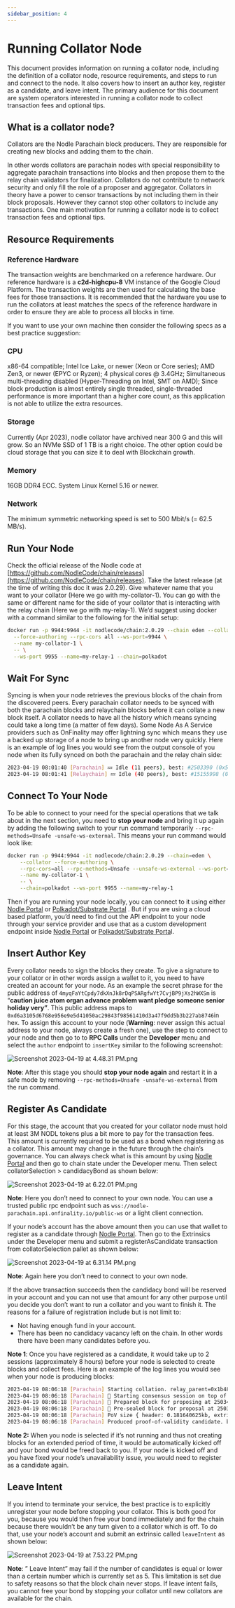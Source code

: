 ```yaml
---
sidebar_position: 4
---
```


# Running Collator Node

This document provides information on running a collator node, including the definition of a collator node, resource requirements, and steps to run and connect to the node. It also covers how to insert an author key, register as a candidate, and leave intent.  The primary audience for this document are system operators interested in running a collator node to collect transaction fees and optional tips.

## What is a collator node?
Collators are the Nodle Parachain block producers. They are responsible for creating new blocks and adding them to the chain.

In other words collators are parachain nodes with special responsibility to aggregate parachain transactions into blocks and then propose them to the relay chain validators for finalization. Collators do not contribute to network security and only fill the role of a proposer and aggregator. Collators in theory have a power to censor transactions by not including them in their block proposals. However they cannot stop other collators to include any transactions. One main motivation for running a collator node is to collect transaction fees and optional tips.

## Resource Requirements

### Reference Hardware

The transaction weights are benchmarked on a reference hardware. Our reference hardware is a **c2d-highcpu-8** VM instance of the Google Cloud Platform. The transaction weights are then used for calculating the base fees for those transactions. It is recommended that the hardware you use to run the collators at least matches the specs of the reference hardware in order to ensure they are able to process all blocks in time. 

If you want to use your own machine then consider the following specs as a best practice suggestion:

### CPU

x86-64 compatible; Intel Ice Lake, or newer (Xeon or Core series); AMD Zen3, or newer (EPYC or Ryzen); 4 physical cores @ 3.4GHz; Simultaneous multi-threading disabled (Hyper-Threading on Intel, SMT on AMD); Since block production is almost entirely single threaded, single-threaded performance is more important than a higher core count, as this application is not able to utilize the extra resources.

### Storage

Currently (Apr 2023), nodle collator have archived near 300 G and this will grow. So an NVMe SSD of 1 TB is a right choice. The other option could be cloud storage that you can size it to deal with Blockchain growth. 

### Memory

16GB DDR4 ECC. System Linux Kernel 5.16 or newer.

### Network

The minimum symmetric networking speed is set to 500 Mbit/s (= 62.5 MB/s).

## Run Your Node

Check the official release of the Nodle code at [https://github.com/NodleCode/chain/releases](https://github.com/NodleCode/chain/releases). Take the latest release (at the time of writing this doc it was 2.0.29). Give whatever name that you want to your collator (Here we go with my-collator-1). You can go with the same or different name for the side of your collator that is interacting with the relay chain (Here we go with my-relay-1). We’d suggest using docker with a command similar to the following for the initial setup:

```bash
docker run -p 9944:9944 -it nodlecode/chain:2.0.29 --chain eden --collator \
  --force-authoring --rpc-cors all --ws-port=9944 \
  --name my-collator-1 \
  -- \
  --ws-port 9955 --name=my-relay-1 --chain=polkadot
```

## Wait For Sync

Syncing is when your node retrieves the previous blocks of the chain from the discovered peers. Every parachain collator needs to be synced with both the parachain blocks and relaychain blocks before it can collate a new block itself. A collator needs to have all the history which means syncing could take a long time (a matter of few days). Some Node As A Service providers such as OnFinality may offer lightning sync which means they use a backed up storage of a node to bring up another node very quickly. Here is an example of log lines you would see from the output console of you node when its fully synced on both the parachain and the relay chain side:

```bash
2023-04-19 08:01:40 [Parachain] 💤 Idle (11 peers), best: #2503390 (0x50f9…907d), finalized #2503389 (0x58c2…4abc), ⬇ 0.1kiB/s ⬆ 0.3kiB/s
2023-04-19 08:01:41 [Relaychain] 💤 Idle (40 peers), best: #15155998 (0xfb05…51b0), finalized #15155996 (0x7256…473a), ⬇ 377.5kiB/s ⬆ 444.5kiB/s
```

## Connect To Your Node

To be able to connect to your need for the special operations that we talk about in the next section, you need to **stop your node** and bring it up again by adding the following switch to your run command temporarily  `--rpc-methods=Unsafe -unsafe-ws-external`. This means your run command would look like:

```bash
docker run -p 9944:9944 -it nodlecode/chain:2.0.29 --chain=eden \
	--collator --force-authoring \
	--rpc-cors=all --rpc-methods=Unsafe --unsafe-ws-external --ws-port=9944 \
	--name my-collator-1 \
	-- \
	--chain=polkadot --ws-port 9955 --name=my-relay-1
```

Then if you are running your node locally, you can connect to it using either [Nodle Portal](https://nodleprotocol.io/?rpc=ws%3A%2F%2F127.0.0.1%3A9944#/explorer) or [Polkadot/Substrate Portal](https://polkadot.js.org/apps/?rpc=ws%3A%2F%2F127.0.0.1%3A9944#/explorer) . But if you are using a cloud based platform, you’d need to find out the API endpoint to your node through your service provider and use that as a custom development endpoint inside [Nodle Portal](https://www.notion.so/Updating-NodleProtocol-io-Polkadot-JS-3096e86656a2466ea92b0224773923e4) or [Polkadot/Substrate Porta](http://polkadot.js.org/apps)l.

## Insert Author Key

Every collator needs to sign the blocks they create. To give a signature to your collator or in other words assign a wallet to it, you need to have created an account for your node. As an example the secret phrase for the public address of `4myqFaYtCpdy7dkXnJk8rDqPSARgfwYt7CvjBP9jXs2hWXSm` is “**caution juice atom organ advance problem want pledge someone senior holiday very”**. This public address maps to `0xd6a3105d6768e956e9e5d41050ac29843f98561410d3a47f9dd5b3b227ab8746`in hex. To assign this account to your node (**Warning**: never assign this actual address to your node, always create a fresh one), use the step to connect to your node and then go to to **RPC Calls** under the **Developer** menu and select the `author` endpoint to `insertKey` similar to the following screenshot:

![Screenshot 2023-04-19 at 4.48.31 PM.png](become-a-collator/Screenshot_2023-04-19_at_4.48.31_PM.png)

**Note**: After this stage you should **stop your node again** and restart it in a safe mode by removing `--rpc-methods=Unsafe -unsafe-ws-external` from the run command.

## **Register As Candidate**

For this stage, the account that you created for your collator node must hold at least 3M NODL tokens plus a bit more to pay for the transaction fees. This amount is currently required to be used as a bond when registering as a collator. This amount may change in the future through the chain’s governance. You can always check what is this amount by using [Nodle Portal](https://nodleprotocol.io/?rpc=wss%3A%2F%2Fnodle-parachain.api.onfinality.io%2Fpublic-ws#/chainstate) and then go to chain state under the Developer menu. Then select collatorSelection > candidacyBond as shown below:

![Screenshot 2023-04-19 at 6.22.01 PM.png](become-a-collator/Screenshot_2023-04-19_at_6.22.01_PM.png)

**Note**: Here you don’t need to connect to your own node. You can use a trusted public rpc endpoint such as `wss://nodle-parachain.api.onfinality.io/public-ws` or a light client connection.

If your node’s account has the above amount then you can use that wallet to register as a candidate through [Nodle Portal](https://nodleprotocol.io/?rpc=wss%3A%2F%2Fnodle-parachain.api.onfinality.io%2Fpublic-ws#/extrinsics). Then go to the Extrinsics under the Developer menu and submit a registerAsCandidate transaction from collatorSelection pallet as shown below:

![Screenshot 2023-04-19 at 6.31.14 PM.png](become-a-collator/Screenshot_2023-04-19_at_6.31.14_PM.png)

**Note**: Again here you don’t need to connect to your own node.

If the above transaction succeeds then the candidacy bond will be reserved in your account and you can not use that amount for any other purpose until you decide you don’t want to run a collator and you want to finish it. The reasons for a failure of registration include but is not limit to:

- Not having enough fund in your account.
- There has been no candidacy vacancy left on the chain. In other words there have been many candidates before you.

**Note 1**: Once you have registered as a candidate, it would take up to 2 sessions (approximately 8 hours) before your node is selected to create blocks and collect fees. Here is an example of the log lines you would see when your node is producing blocks:

```bash
2023-04-19 08:06:18 [Parachain] Starting collation. relay_parent=0x1b48ba8d4194225690c4e404fa6f9a422643a2731f898c018ea9e31ac45ea393 at=0xa5ad4188e87907fa1d8deca4029cc5ffbb49404e947f34a830394879d51c4e20
2023-04-19 08:06:18 [Parachain] 🙌 Starting consensus session on top of parent 0xa5ad4188e87907fa1d8deca4029cc5ffbb49404e947f34a830394879d51c4e20
2023-04-19 08:06:18 [Parachain] 🎁 Prepared block for proposing at 2503415 (1 ms) [hash: 0xa197996f68bcc588f924e9861e0dd50d64baf70c488355e25eb306aea27f8f04; parent_hash: 0xa5ad…4e20; extrinsics (2): [0x83d2…5a0e, 0xaac4…4518]]
2023-04-19 08:06:18 [Parachain] 🔖 Pre-sealed block for proposal at 2503415. Hash now 0xc5411df05378d123b339787bb666aa8ec16a414192c828d5fa750b90e66fa049, previously 0xa197996f68bcc588f924e9861e0dd50d64baf70c488355e25eb306aea27f8f04.
2023-04-19 08:06:18 [Parachain] PoV size { header: 0.181640625kb, extrinsics: 4.638671875kb, storage_proof: 16.2548828125kb }
2023-04-19 08:06:18 [Parachain] Produced proof-of-validity candidate. block_hash=0xc5411df05378d123b339787bb666aa8ec16a414192c828d5fa750b90e66fa049
```

**Note 2:** When you node is selected if it’s not running and thus not creating blocks for an extended period of time, it would be automatically kicked off and your bond would be freed back to you. If your node is kicked off and you have fixed your node’s unavailability issue, you would need to register as a candidate again.

## Leave Intent

If you intend to terminate your service, the best practice is to explicitly unregister your node before stopping your collator. This is both good for you, because you would then free your bond immediately and for the chain because there wouldn’t be any turn given to a collator which is off. To do that, use your node’s account and submit an extrinsic called `leaveIntent` as shown below:

![Screenshot 2023-04-19 at 7.53.22 PM.png](become-a-collator/Screenshot_2023-04-19_at_7.53.22_PM.png)

**Note**: ” Leave Intent” may fail if the number of candidates is equal or lower than a certain number which is currently set as 5. This limitation is set due to safety reasons so that the block chain never stops. If leave intent fails, you cannot free your bond by stopping your collator until new collators are available for the chain.
